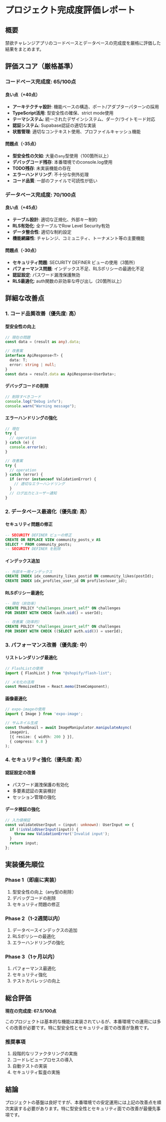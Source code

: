 # プロジェクト完成度評価レポート

## 概要
禁欲チャレンジアプリのコードベースとデータベースの完成度を厳格に評価した結果をまとめます。

## 評価スコア（厳格基準）

### コードベース完成度: **65/100点**

#### 良い点（+40点）
- **アーキテクチャ設計**: 機能ベースの構造、ポート/アダプターパターンの採用
- **TypeScript活用**: 型安全性の確保、strict mode使用
- **テーマシステム**: 統一されたデザインシステム、ダーク/ライトモード対応
- **認証システム**: Supabase認証の適切な実装
- **状態管理**: 適切なコンテキスト使用、プロファイルキャッシュ機能

#### 問題点（-35点）
- **型安全性の欠如**: 大量の`any`型使用（100箇所以上）
- **デバッグコード残存**: 本番環境でのconsole.log使用
- **TODO残存**: 未実装機能の存在
- **エラーハンドリング**: 不十分な例外処理
- **コード品質**: 一部のファイルで可読性が低い

### データベース完成度: **70/100点**

#### 良い点（+45点）
- **テーブル設計**: 適切な正規化、外部キー制約
- **RLS有効化**: 全テーブルでRow Level Security有効
- **データ整合性**: 適切な制約設定
- **機能網羅性**: チャレンジ、コミュニティ、トーナメント等の主要機能

#### 問題点（-30点）
- **セキュリティ問題**: SECURITY DEFINER ビューの使用（3箇所）
- **パフォーマンス問題**: インデックス不足、RLSポリシーの最適化不足
- **認証設定**: パスワード漏洩保護無効
- **RLS最適化**: auth関数の非効率な呼び出し（20箇所以上）

## 詳細な改善点

### 1. コード品質改善（優先度: 高）

#### 型安全性の向上
```typescript
// 現在の問題
const data = (result as any).data;

// 改善案
interface ApiResponse<T> {
  data: T;
  error: string | null;
}
const data = result.data as ApiResponse<UserData>;
```

#### デバッグコードの削除
```typescript
// 削除すべきコード
console.log("Debug info");
console.warn("Warning message");
```

#### エラーハンドリングの強化
```typescript
// 現在
try {
  // operation
} catch (e) {
  console.error(e);
}

// 改善案
try {
  // operation
} catch (error) {
  if (error instanceof ValidationError) {
    // 適切なエラーハンドリング
  }
  // ログ出力とユーザー通知
}
```

### 2. データベース最適化（優先度: 高）

#### セキュリティ問題の修正
```sql
-- SECURITY DEFINER ビューの修正
CREATE OR REPLACE VIEW community_posts_v AS
SELECT * FROM community_posts;
-- SECURITY DEFINER を削除
```

#### インデックス追加
```sql
-- 外部キー用インデックス
CREATE INDEX idx_community_likes_postid ON community_likes(postId);
CREATE INDEX idx_profiles_user_id ON profiles(user_id);
```

#### RLSポリシー最適化
```sql
-- 現在（非効率）
CREATE POLICY "challenges_insert_self" ON challenges
FOR INSERT WITH CHECK (auth.uid() = userId);

-- 改善案（効率的）
CREATE POLICY "challenges_insert_self" ON challenges
FOR INSERT WITH CHECK ((SELECT auth.uid()) = userId);
```

### 3. パフォーマンス改善（優先度: 中）

#### リストレンダリング最適化
```typescript
// FlashListの使用
import { FlashList } from "@shopify/flash-list";

// メモ化の活用
const MemoizedItem = React.memo(ItemComponent);
```

#### 画像最適化
```typescript
// expo-imageの使用
import { Image } from 'expo-image';

// サムネイル生成
const thumbnail = await ImageManipulator.manipulateAsync(
  imageUri,
  [{ resize: { width: 200 } }],
  { compress: 0.8 }
);
```

### 4. セキュリティ強化（優先度: 高）

#### 認証設定の改善
- パスワード漏洩保護の有効化
- 多要素認証の実装検討
- セッション管理の強化

#### データ検証の強化
```typescript
// 入力値検証
const validateUserInput = (input: unknown): UserInput => {
  if (!isValidUserInput(input)) {
    throw new ValidationError('Invalid input');
  }
  return input;
};
```

## 実装優先順位

### Phase 1（即座に実装）
1. 型安全性の向上（any型の削除）
2. デバッグコードの削除
3. セキュリティ問題の修正

### Phase 2（1-2週間以内）
1. データベースインデックスの追加
2. RLSポリシーの最適化
3. エラーハンドリングの強化

### Phase 3（1ヶ月以内）
1. パフォーマンス最適化
2. セキュリティ強化
3. テストカバレッジの向上

## 総合評価

**現在の完成度: 67.5/100点**

このプロジェクトは基本的な機能は実装されているが、本番環境での運用には多くの改善が必要です。特に型安全性とセキュリティ面での改善が急務です。

### 推奨事項
1. 段階的なリファクタリングの実施
2. コードレビュープロセスの導入
3. 自動テストの実装
4. セキュリティ監査の実施

## 結論

プロジェクトの基盤は良好ですが、本番環境での安定運用には上記の改善点を順次実装する必要があります。特に型安全性とセキュリティ面での改善が最優先事項です。